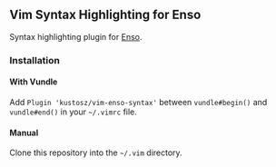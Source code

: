 ## Vim Syntax Highlighting for Enso

Syntax highlighting plugin for [Enso](https://github.com/luna/enso).

### Installation

#### With Vundle
Add `Plugin 'kustosz/vim-enso-syntax'` between `vundle#begin()` and
`vundle#end()` in your `~/.vimrc` file.

#### Manual
Clone this repository into the `~/.vim` directory.
